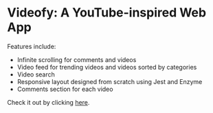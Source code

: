 # Videofy: A YouTube-inspired Web App

Features include:

* Infinite scrolling for comments and videos
* Video feed for trending videos and videos sorted by categories
* Video search
* Responsive layout designed from scratch using Jest and Enzyme
* Comments section for each video

Check it out by clicking [here](https://videofy.netlify.app/).

